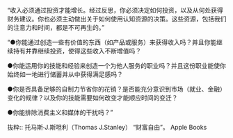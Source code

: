 “收入必须通过投资才能增长。经过反思，你必须决定如何投资，以及从何处获得财务建议。你也必须主动做出关于如何使用认知资源的决策。这些资源，包括我们的注意力和时间，都是不可再生的。”

“●你能通过创造一些有价值的东西（如产品或服务）来获得收入吗？并且你能继续持有并靠继续投资，使得这些收入不断增值吗？

●你能运用你的技能和经验来创造一个为他人服务的职业吗？并且这份职业能使你始终如一地进行储蓄并从中获得满足感吗？

●你是否具备足够的自制力节省你的花销？是否能充分意识到市场（就业、金融）变化的规律？以及你的技能需要如何改变才能顺应时间的变迁？

●你能排除消费主义和媒体的干扰吗？”

抜粋:: 托马斯·J.斯坦利（Thomas J.Stanley）  “财富自由”。 Apple Books  
